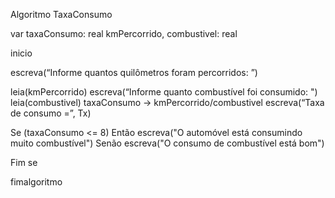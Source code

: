 Algoritmo TaxaConsumo

var taxaConsumo: real
      kmPercorrido, combustivel: real

inicio

escreva(“Informe quantos quilômetros foram percorridos: ”)

leia(kmPercorrido)
escreva(“Informe quanto combustível foi consumido: ")
leia(combustivel)
taxaConsumo -> kmPercorrido/combustivel
escreva(“Taxa de consumo =”, Tx)

Se (taxaConsumo <= 8) Então
escreva("O automóvel está consumindo muito combustível")
Senão
	escreva("O consumo de combustível está bom")

Fim se

fimalgoritmo

